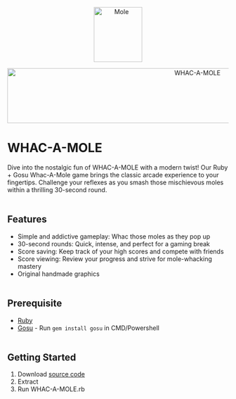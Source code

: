 <p align="center">
    <img src="https://i.imgur.com/qNyx67r.png" alt="Mole" width="110" height="125">
</p>
<p align="center">
    <img src="https://i.imgur.com/8mhaVjK.png" alt="WHAC-A-MOLE" width="850" height="125">
</p>

# WHAC-A-MOLE
Dive into the nostalgic fun of WHAC-A-MOLE with a modern twist! Our Ruby + Gosu Whac-A-Mole game brings the classic arcade experience to your fingertips. Challenge your reflexes as you smash those mischievous moles within a thrilling 30-second round.
<br><br>

## Features
- Simple and addictive gameplay: Whac those moles as they pop up
- 30-second rounds: Quick, intense, and perfect for a gaming break
- Score saving: Keep track of your high scores and compete with friends
- Score viewing: Review your progress and strive for mole-whacking mastery
- Original handmade graphics
<br><br>

## Prerequisite
- [Ruby](https://rubyinstaller.org/downloads/)
- [Gosu](https://www.libgosu.org/ruby.html) - Run `gem install gosu` in CMD/Powershell
<br><br>

## Getting Started
1. Download [source code](https://github.com/kazcfz/WHAC-A-MOLE/releases)
2. Extract
3. Run WHAC-A-MOLE.rb

